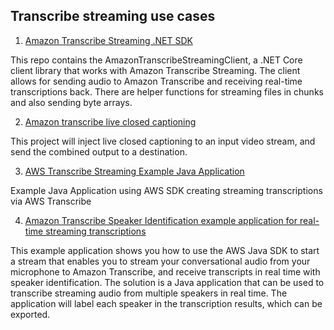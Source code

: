 ## Transcribe streaming use cases

1. [Amazon Transcribe Streaming .NET SDK](https://github.com/aws-samples/amazon-transcribe-streaming-dotnet-sdk)

This repo contains the AmazonTranscribeStreamingClient, a .NET Core client library that works with Amazon Transcribe Streaming.
The client allows for sending audio to Amazon Transcribe and receiving real-time transcriptions back.
There are helper functions for streaming files in chunks and also sending byte arrays.

2. [Amazon transcribe live closed captioning](https://github.com/aws-samples/amazon-transcribe-streaming-live-closed-captions)

This project will inject live closed captioning to an input video stream, and send the combined output to a destination.

3. [AWS Transcribe Streaming Example Java Application](https://github.com/aws-samples/aws-transcribe-streaming-example-java)

Example Java Application using AWS SDK creating streaming transcriptions via AWS Transcribe

4. [Amazon Transcribe Speaker Identification example application for real-time streaming transcriptions](https://github.com/aws-samples/aws-transcribe-speaker-identification-java)

This example application shows you how to use the AWS Java SDK to start a stream that enables you to stream your conversational audio from your microphone to Amazon Transcribe, and receive transcripts in real time with speaker identification. The solution is a Java application that can be used to transcribe streaming audio from multiple speakers in real time. The application will label each speaker in the transcription results, which can be exported.
